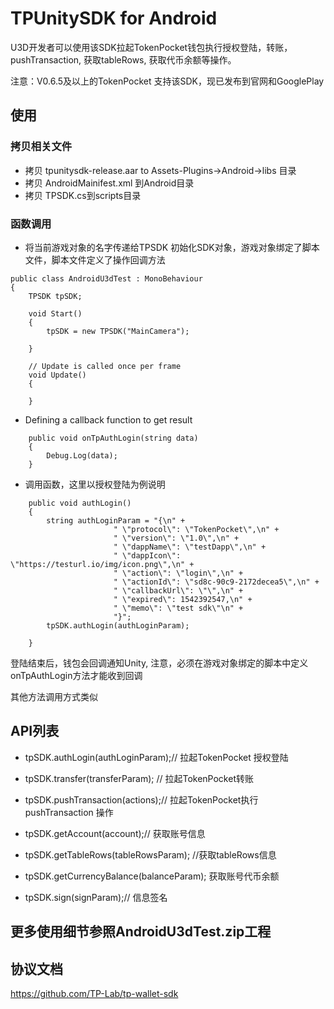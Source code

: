 # TPUnitySDK for Android
U3D开发者可以使用该SDK拉起TokenPocket钱包执行授权登陆，转账，pushTransaction, 获取tableRows, 获取代币余额等操作。

注意：V0.6.5及以上的TokenPocket 支持该SDK，现已发布到官网和GooglePlay

## 使用

### 拷贝相关文件
- 拷贝 tpunitysdk-release.aar to  Assets-Plugins->Android->libs 目录
- 拷贝 AndroidMainifest.xml 到Android目录
- 拷贝 TPSDK.cs到scripts目录


### 函数调用
- 将当前游戏对象的名字传递给TPSDK 初始化SDK对象，游戏对象绑定了脚本文件，脚本文件定义了操作回调方法
~~~
public class AndroidU3dTest : MonoBehaviour
{
    TPSDK tpSDK;
   
    void Start()
    {
        tpSDK = new TPSDK("MainCamera");
       
    }

    // Update is called once per frame
    void Update()
    {
        
    }
~~~

- Defining a callback function to get result
~~~
    public void onTpAuthLogin(string data)
    {
        Debug.Log(data);
    }
~~~

- 调用函数，这里以授权登陆为例说明
~~~
    public void authLogin()
    {
        string authLoginParam = "{\n" +
                       " \"protocol\": \"TokenPocket\",\n" +
                       " \"version\": \"1.0\",\n" +
                       " \"dappName\": \"testDapp\",\n" +
                       " \"dappIcon\": \"https://testurl.io/img/icon.png\",\n" +
                       " \"action\": \"login\",\n" +
                       " \"actionId\": \"sd8c-90c9-2172decea5\",\n" +
                       " \"callbackUrl\": \"\",\n" +
                       " \"expired\": 1542392547,\n" +
                       " \"memo\": \"test sdk\"\n" +
                       "}";
        tpSDK.authLogin(authLoginParam);
     
    }
~~~

登陆结束后，钱包会回调通知Unity, 注意，必须在游戏对象绑定的脚本中定义onTpAuthLogin方法才能收到回调

其他方法调用方式类似

## API列表
- tpSDK.authLogin(authLoginParam);// 拉起TokenPocket 授权登陆

- tpSDK.transfer(transferParam); // 拉起TokenPocket转账

- tpSDK.pushTransaction(actions);// 拉起TokenPocket执行pushTransaction 操作

- tpSDK.getAccount(account);// 获取账号信息

- tpSDK.getTableRows(tableRowsParam); //获取tableRows信息

- tpSDK.getCurrencyBalance(balanceParam); 获取账号代币余额

- tpSDK.sign(signParam);// 信息签名

## 更多使用细节参照AndroidU3dTest.zip工程

## 协议文档
https://github.com/TP-Lab/tp-wallet-sdk


